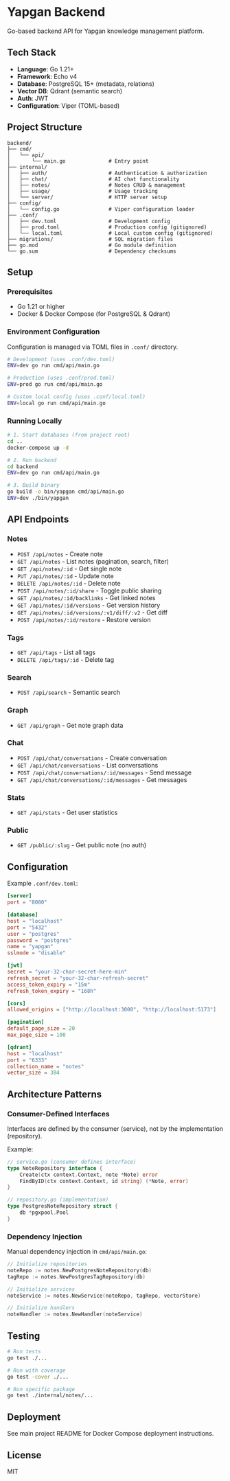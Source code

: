 # Yapgan Backend

Go-based backend API for Yapgan knowledge management platform.

## Tech Stack

- **Language**: Go 1.21+
- **Framework**: Echo v4
- **Database**: PostgreSQL 15+ (metadata, relations)
- **Vector DB**: Qdrant (semantic search)
- **Auth**: JWT
- **Configuration**: Viper (TOML-based)

## Project Structure

```
backend/
├── cmd/
│   └── api/
│       └── main.go              # Entry point
├── internal/
│   ├── auth/                    # Authentication & authorization
│   ├── chat/                    # AI chat functionality
│   ├── notes/                   # Notes CRUD & management
│   ├── usage/                   # Usage tracking
│   └── server/                  # HTTP server setup
├── config/
│   └── config.go                # Viper configuration loader
├── .conf/
│   ├── dev.toml                 # Development config
│   ├── prod.toml                # Production config (gitignored)
│   └── local.toml               # Local custom config (gitignored)
├── migrations/                  # SQL migration files
├── go.mod                       # Go module definition
└── go.sum                       # Dependency checksums
```

## Setup

### Prerequisites

- Go 1.21 or higher
- Docker & Docker Compose (for PostgreSQL & Qdrant)

### Environment Configuration

Configuration is managed via TOML files in `.conf/` directory.

```bash
# Development (uses .conf/dev.toml)
ENV=dev go run cmd/api/main.go

# Production (uses .conf/prod.toml)
ENV=prod go run cmd/api/main.go

# Custom local config (uses .conf/local.toml)
ENV=local go run cmd/api/main.go
```

### Running Locally

```bash
# 1. Start databases (from project root)
cd ..
docker-compose up -d

# 2. Run backend
cd backend
ENV=dev go run cmd/api/main.go

# 3. Build binary
go build -o bin/yapgan cmd/api/main.go
ENV=dev ./bin/yapgan
```

## API Endpoints

### Notes

- `POST /api/notes` - Create note
- `GET /api/notes` - List notes (pagination, search, filter)
- `GET /api/notes/:id` - Get single note
- `PUT /api/notes/:id` - Update note
- `DELETE /api/notes/:id` - Delete note
- `POST /api/notes/:id/share` - Toggle public sharing
- `GET /api/notes/:id/backlinks` - Get linked notes
- `GET /api/notes/:id/versions` - Get version history
- `GET /api/notes/:id/versions/:v1/diff/:v2` - Get diff
- `POST /api/notes/:id/restore` - Restore version

### Tags

- `GET /api/tags` - List all tags
- `DELETE /api/tags/:id` - Delete tag

### Search

- `POST /api/search` - Semantic search

### Graph

- `GET /api/graph` - Get note graph data

### Chat

- `POST /api/chat/conversations` - Create conversation
- `GET /api/chat/conversations` - List conversations
- `POST /api/chat/conversations/:id/messages` - Send message
- `GET /api/chat/conversations/:id/messages` - Get messages

### Stats

- `GET /api/stats` - Get user statistics

### Public

- `GET /public/:slug` - Get public note (no auth)

## Configuration

Example `.conf/dev.toml`:

```toml
[server]
port = "8080"

[database]
host = "localhost"
port = "5432"
user = "postgres"
password = "postgres"
name = "yapgan"
sslmode = "disable"

[jwt]
secret = "your-32-char-secret-here-min"
refresh_secret = "your-32-char-refresh-secret"
access_token_expiry = "15m"
refresh_token_expiry = "168h"

[cors]
allowed_origins = ["http://localhost:3000", "http://localhost:5173"]

[pagination]
default_page_size = 20
max_page_size = 100

[qdrant]
host = "localhost"
port = "6333"
collection_name = "notes"
vector_size = 384
```

## Architecture Patterns

### Consumer-Defined Interfaces

Interfaces are defined by the consumer (service), not by the implementation (repository).

Example:

```go
// service.go (consumer defines interface)
type NoteRepository interface {
    Create(ctx context.Context, note *Note) error
    FindByID(ctx context.Context, id string) (*Note, error)
}

// repository.go (implementation)
type PostgresNoteRepository struct {
    db *pgxpool.Pool
}
```

### Dependency Injection

Manual dependency injection in `cmd/api/main.go`:

```go
// Initialize repositories
noteRepo := notes.NewPostgresNoteRepository(db)
tagRepo := notes.NewPostgresTagRepository(db)

// Initialize services
noteService := notes.NewService(noteRepo, tagRepo, vectorStore)

// Initialize handlers
noteHandler := notes.NewHandler(noteService)
```

## Testing

```bash
# Run tests
go test ./...

# Run with coverage
go test -cover ./...

# Run specific package
go test ./internal/notes/...
```

## Deployment

See main project README for Docker Compose deployment instructions.

## License

MIT

